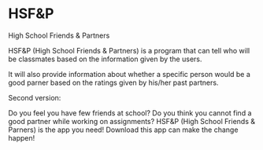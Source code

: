 # HSF&P
 
 High School Friends & Partners

HSF&P (High School Friends & Partners) is a program that can tell who will be classmates based on the information given by the users. 

It will also provide information about whether a specific person would be a good parner based on the ratings given by his/her past partners. 

Second version: 

Do you feel you have few friends at school? Do you think you cannot find a good partner while working on assignments? 
HSF&P (High School Friends & Parners) is the app you need! Download this app can make the change happen! 
